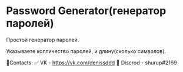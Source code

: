 # Password Generator(генератор паролей)
Простой генератор паролей.

Указываете колличество паролей, и длину(сколько символов).



🔅Contacts: ✅ VK - https://vk.com/denissddd 🔰 Discrod - shurup#2169
